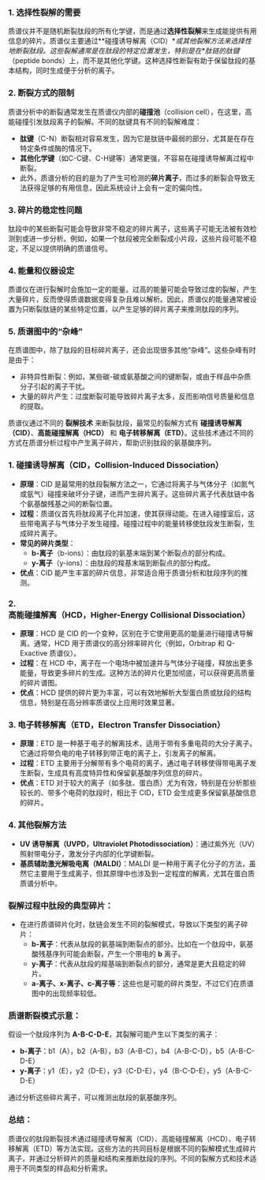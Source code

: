 ### 1. **选择性裂解的需要**

质谱仪并不是随机断裂肽段的所有化学键，而是通过**选择性裂解**来生成能提供有用信息的碎片。质谱仪主要通过**碰撞诱导解离（CID）\**或其他裂解方法来选择性地断裂肽段。这些裂解通常是在肽段的特定位置发生，特别是在\**肽链的肽键**（peptide bonds）上，而不是其他化学键。这种选择性断裂有助于保留肽段的基本结构，同时生成便于分析的离子。

### 2. **断裂方式的限制**

质谱分析中的断裂通常发生在质谱仪内部的**碰撞池**（collision cell），在这里，高能碰撞引发肽段离子的裂解。不同的肽键具有不同的裂解难度：

- **肽键**（C-N）断裂相对容易发生，因为它是肽链中最弱的部分，尤其是在存在特定条件或酶的情况下。
- **其他化学键**（如C-C键、C-H键等）通常更强，不容易在碰撞诱导解离过程中断裂。
- 此外，质谱分析的目的是为了产生可检测的**碎片离子**，而过多的断裂会导致无法获得足够的有用信息，因此系统设计上会有一定的偏向性。

### 3. **碎片的稳定性问题**

肽段中的某些断裂可能会导致非常不稳定的碎片离子，这些离子可能无法被有效检测到或进一步分析。例如，如果一个肽段被完全断裂成小片段，这些片段可能不稳定，不足以提供明确的质谱信号。

### 4. **能量和仪器设定**

质谱仪在进行裂解时会施加一定的能量。过高的能量可能会导致过度的裂解，产生大量碎片，反而使得质谱数据变得复杂且难以解析。因此，质谱仪的能量通常被设置为只断裂肽链的某些特定位置，以产生足够的碎片离子来推测肽段的序列。

### 5. **质谱图中的“杂峰”**

在质谱图中，除了肽段的目标碎片离子，还会出现很多其他“杂峰”。这些杂峰有时是由于：

- 非特异性断裂：例如，某些碳-碳或氨基酸之间的键断裂，或由于样品中杂质分子引起的离子干扰。
- 大量的碎片产生：过度断裂可能导致碎片离子太多，反而影响信号质量和信息的提取。





质谱仪通过不同的 **裂解技术** 来断裂肽段，最常见的裂解方式有 **碰撞诱导解离（CID）**、**高能碰撞解离（HCD）** 和 **电子转移解离（ETD）**。这些技术通过不同的方式在质谱分析过程中产生离子碎片，帮助识别肽段的氨基酸序列。

### 1. **碰撞诱导解离（CID，Collision-Induced Dissociation）**

- **原理**：CID 是最常用的肽段裂解方法之一，它通过将离子与气体分子（如氮气或氩气）碰撞来破坏分子键，进而产生碎片离子。这些碎片离子代表肽链中各个氨基酸残基之间的断裂位置。
- **过程**：质谱仪首先将肽段离子化并加速，使其获得动能。在进入碰撞室后，这些带电离子与气体分子发生碰撞。碰撞过程中的能量转移使肽段发生断裂，生成碎片离子。
- **常见的碎片类型**：
  - **b-离子**（b-ions）：由肽段的氨基末端到某个断裂点的部分构成。
  - **y-离子**（y-ions）：由肽段的羧基末端到断裂点的部分构成。
- **优点**：CID 能产生丰富的碎片信息，非常适合用于质谱分析和肽段序列的推测。

### 2. **高能碰撞解离（HCD，Higher-Energy Collisional Dissociation）**

- **原理**：HCD 是 CID 的一个变种，区别在于它使用更高的能量进行碰撞诱导解离。通常，HCD 用于质谱仪的高分辨率碎片化（例如，Orbitrap 和 Q-Exactive 质谱仪）。
- **过程**：在 HCD 中，离子在一个电场中被加速并与气体分子碰撞，释放出更多能量，导致更多碎片的生成。这种方法的碎片化更加彻底，可以获得更高质量的碎片谱图。
- **优点**：HCD 提供的碎片更为丰富，可以有效地解析大型蛋白质或肽段的结构信息，特别是在高分辨率质谱仪上应用时效果显著。

### 3. **电子转移解离（ETD，Electron Transfer Dissociation）**

- **原理**：ETD 是一种基于电子的解离技术，适用于带有多重电荷的大分子离子。它通过将带负电的电子转移到带正电的离子上，引发离子的解离。
- **过程**：ETD 主要用于分解带有多个电荷的离子，通过电子转移使得带电离子发生断裂，生成具有高度特异性和保留氨基酸序列信息的碎片。
- **优点**：ETD 对于较大的离子（如多肽、蛋白质）尤为有效，特别是在分析那些较长的、带多个电荷的肽段时，相比于 CID，ETD 会生成更多保留氨基酸信息的碎片。

### 4. **其他裂解方法**

- **UV 诱导解离（UVPD，Ultraviolet Photodissociation）**：通过紫外光（UV）照射带电分子，激发分子内部的化学键断裂。
- **基质辅助激光解吸电离（MALDI）**：MALDI 是一种用于离子化分子的方法，虽然它主要用于生成离子，但其原理中也涉及到一定程度的解离，尤其在蛋白质质谱分析中。

### 裂解过程中肽段的典型碎片：

- 在进行质谱碎片化时，肽链会发生不同的裂解模式，导致以下类型的离子碎片：
  - **b-离子**：代表从肽段的氨基端到断裂点的部分。比如在一个肽段中，氨基酸残基序列可能会断裂，产生一个带电的 **b** 离子。
  - **y-离子**：代表从肽段的羧基端到断裂点的部分，通常是更大且稳定的碎片。
  - **a-离子、x-离子、c-离子等**：这些也是可能的碎片类型，不过它们在质谱图中的出现频率较低。

### 质谱断裂模式示意：

假设一个肽段序列为 **A-B-C-D-E**，其裂解可能产生以下类型的离子：

- **b-离子**：b1（A），b2（A-B），b3（A-B-C），b4（A-B-C-D），b5（A-B-C-D-E）
- **y-离子**：y1（E），y2（D-E），y3（C-D-E），y4（B-C-D-E），y5（A-B-C-D-E）

通过分析这些碎片离子，可以推测出肽段的氨基酸序列。

### 总结：

质谱仪的肽段断裂技术通过碰撞诱导解离（CID）、高能碰撞解离（HCD）、电子转移解离（ETD）等方法实现。这些方法的共同目标是根据不同的裂解模式生成碎片离子，并通过分析碎片的质量和结构来推断肽段的序列。不同的裂解方式和技术适用于不同类型的样品和分析需求。